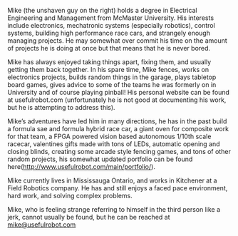 Mike (the unshaven guy on the right) holds a degree in Electrical Engineering and Management from McMaster University. His interests include electronics, mechatronic systems (especially robotics), control systems, building high performance race cars, and strangely enough managing projects. He may somewhat over commit his time on the amount of projects he is doing at once but that means that he is never bored.

Mike has always enjoyed taking things apart, fixing them, and usually getting them back together. In his spare time, Mike fences, works on electronics projects, builds random things in the garage, plays tabletop board games, gives advice to some of the teams he was formerly on in University and of course playing pinball! His personal website can be found at usefulrobot.com (unfortunately he is not good at documenting his work, but he is attempting to address this).

Mike’s adventures have led him in many directions, he has in the past build a formula sae and formula hybrid race car, a giant oven for composite work for that team, a FPGA powered vision based autonomous 1/10th scale racecar, valentines gifts made with tons of LEDs, automatic opening and closing blinds, creating some arcade style fencing games, and tons of other random projects, his somewhat updated portfolio can be found here(http://www.usefulrobot.com/main/portfolio/).

Mike currently lives in Mississauga Ontario, and works in Kitchener at a Field Robotics company. He has and still enjoys a faced pace environment, hard work, and solving complex problems.

Mike, who is feeling strange referring to himself in the third person like a jerk, cannot usually be found, but he can be reached at mike@usefulrobot.com